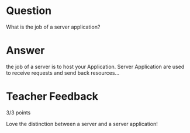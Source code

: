 # Question

What is the job of a server application?

# Answer 
the job of a server is to host your Application. Server Application are used to receive requests and send back resources...


# Teacher Feedback

3/3 points

Love the distinction between a server and a server application!